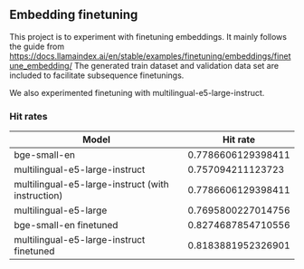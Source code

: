 ## Embedding finetuning

This project is to experiment with finetuning embeddings.
It mainly follows the guide from
https://docs.llamaindex.ai/en/stable/examples/finetuning/embeddings/finetune_embedding/
The generated train dataset and validation data set are included to facilitate subsequence finetunings.

We also experimented finetuning with multilingual-e5-large-instruct.

### Hit rates
 Model| Hit rate
-----|---------
bge-small-en | 0.7786606129398411
multilingual-e5-large-instruct | 0.757094211123723
multilingual-e5-large-instruct (with instruction) | 0.7786606129398411
multilingual-e5-large |  0.7695800227014756
bge-small-en finetuned | 0.8274687854710556
multilingual-e5-large-instruct finetuned | 0.8183881952326901